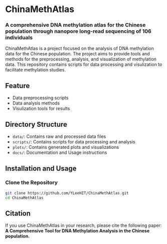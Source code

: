 # ChinaMethAtlas

### A comprehensive DNA methylation atlas for the Chinese population through nanopore long-read sequencing of 106 individuals
ChinaMethAtlas is a project focused on the analysis of DNA methylation data for the Chinese population. The project aims to provide tools and methods for the preprocessing, analysis, and visualization of methylation data. This repository contains scripts for data processing and visulization to facilitate methylation studies.

## Feature
- Data preprocessing scripts
- Data analysis methods
- Visulization tools for results

## Directory Structure

- `data/`: Contains raw and processed data files
- `scripts/`: Contains scripts for data processing and analysis
- `plots/`: Contains generated plots and visualizations
- `docs/`: Documentation and Usage instructions

## Installation and Usage

### Clone the Repository

```bash
git clone https://github.com/YLeeHIT/ChinaMethAtlas.git
cd ChinaMethAtlas
```

## Citation

If you use ChinaMethAtlas in your research, please cite the following paper: **A Comprehensive Tool for DNA Methylation Analysis in the Chinese population.**
